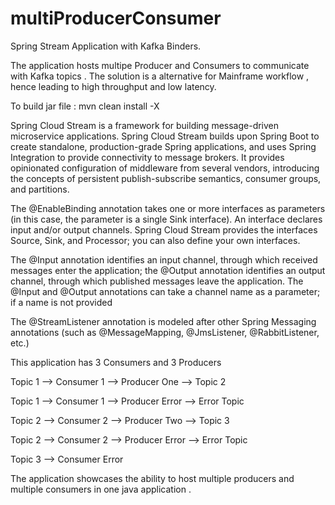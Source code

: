 # multiProducerConsumer


Spring Stream Application with Kafka Binders.

The application hosts multipe Producer and Consumers to communicate with Kafka topics .
The solution is a alternative for Mainframe workflow , hence leading to high throughput and low latency.


To build jar file : mvn clean install -X


Spring Cloud Stream is a framework for building message-driven microservice applications. Spring Cloud Stream builds upon Spring Boot to create standalone, production-grade Spring applications, and uses Spring Integration to provide connectivity to message brokers. It provides opinionated configuration of middleware from several vendors, introducing the concepts of persistent publish-subscribe semantics, consumer groups, and partitions.



The @EnableBinding annotation takes one or more interfaces as parameters (in this case, the parameter is a single Sink interface). An interface declares input and/or output channels. Spring Cloud Stream provides the interfaces Source, Sink, and Processor; you can also define your own interfaces.


The @Input annotation identifies an input channel, through which received messages enter the application; the @Output annotation identifies an output channel, through which published messages leave the application. The @Input and @Output annotations can take a channel name as a parameter; if a name is not provided

The @StreamListener annotation is modeled after other Spring Messaging annotations (such as @MessageMapping, @JmsListener, @RabbitListener, etc.) 



This application has 3 Consumers and 3 Producers 

Topic 1 --> Consumer 1 --> Producer One  --> Topic 2

Topic 1 --> Consumer 1 --> Producer Error --> Error Topic
                       
                       
Topic 2 --> Consumer 2 --> Producer Two  --> Topic 3

Topic 2 --> Consumer 2 --> Producer Error --> Error Topic
                       
                       
Topic 3 --> Consumer Error 
 
 
The application showcases the ability to host multiple producers and multiple consumers in one java application .

